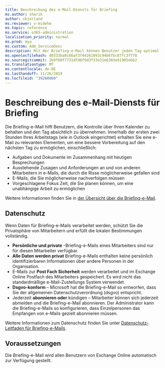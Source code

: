 ```yaml
---
title: Beschreibung des e-Mail-Diensts für Briefing
ms.author: sharik
author: skjerland
ms.reviewer: v-midehm
ms.topic: reference
ms.service: o365-administration
localization_priority: normal
ms.prod: mya
ms.custom: Adm_ServiceDesc
description: Mit der Briefing-e-Mail können Benutzer jeden Tag optimal nutzen. Er identifiziert Verkaufschancen in verschiedenen Elementen und bietet zeitgerechte Erinnerungen.
ms.openlocfilehash: 40333ba8c66af3f44261093c94b6fbc87fc3fff8
ms.sourcegitcommit: 2b9f68f7731dfd6f9d3f33e31e6303e81985ebb2
ms.translationtype: MT
ms.contentlocale: de-DE
ms.lasthandoff: 11/26/2019
ms.locfileid: "39260660"
---
```

# <a name="briefing-email-service-description"></a>Beschreibung des e-Mail-Diensts für Briefing

Die Briefing-e-Mail hilft Benutzern, die Kontrolle über Ihren Kalender zu behalten und den Tag absichtlich zu übernehmen. Innerhalb der ersten zwei Stunden Ihres Arbeitstags (wie in Outlook eingerichtet) erhalten Sie eine e-Mail zu relevanten Elementen, um eine bessere Vorbereitung auf den nächsten Tag zu ermöglichen, einschließlich:

* Aufgaben und Dokumente im Zusammenhang mit heutigen Besprechungen
* Ausstehende Zusagen und Anforderungen an und von anderen Mitarbeitern in e-Mails, die durch die Risse möglicherweise gefallen sind
* E-Mails, die Sie möglicherweise nachverfolgen müssen
* Vorgeschlagene Fokus Zeit, die Sie planen können, um eine unabhängige Arbeit zu ermöglichen

Weitere Informationen finden Sie in [der Übersicht über die Briefing-e-Mail](https://docs.microsoft.com/Briefing/be-overview).

## <a name="data-privacy"></a>Datenschutz

Wenn Daten für Briefing-e-Mails verarbeitet werden, schützt Sie die Privatsphäre von Mitarbeitern und erfüllt die lokalen Bestimmungen vollständig.

* **Persönliche und private** -Briefing-e-Mails eines Mitarbeiters sind nur für diesen Mitarbeiter verfügbar.
* **Alle Daten werden privat** Briefing-e-Mails enthalten keine persönlich identifizierbaren Informationen über andere Personen in der Organisation.
* E-Mails zur **Post Fach Sicherheit** werden verarbeitet und im Exchange Online Postfach des Mitarbeiters gespeichert. Es wird nicht das standardmäßige e-Mail-Zustellungs System verwendet.
* **Dsgvo-konform** – Microsoft hat die Briefing-e-Mail so entworfen, dass Sie der allgemeinen Datenschutzverordnung (dsgvo) entspricht.
* Jederzeit **abonnieren oder** kündigen – Mitarbeiter können sich jederzeit abmelden und die Briefing-e-Mail abonnieren. Der Administrator kann die Briefing-e-Mails so konfigurieren, dass Einzelpersonen das Empfangen von e-Mails gezielt abonnieren müssen.

Weitere Informationen zum Datenschutz finden Sie unter [Datenschutz-Leitfaden für Briefing-e-Mails](https://docs.microsoft.com/Briefing/be-privacy).

## <a name="prerequisites"></a>Voraussetzungen

Die Briefing-e-Mail wird allen Benutzern von Exchange Online automatisch zur Verfügung gestellt.